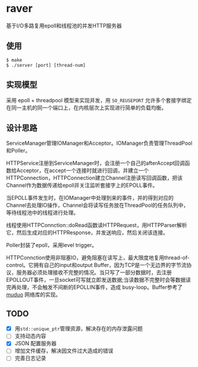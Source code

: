 # raver

基于I/O多路复用epoll和线程池的并发HTTP服务器

## 使用

```
$ make
$ ./server [port] [thread-num]
```

## 实现模型

采用 epoll + threadpool 模型来实现并发，用 `SO_REUSEPORT` 允许多个套接字绑定在同一主机的同一个端口上，在内核层次上实现进行简单的负载均衡。

## 设计思路

ServiceManager管理IOManager和Acceptor。IOManager负责管理ThreadPool和Poller。

HTTPService注册到ServiceManager时，会注册一个自己的afterAccept回调函数给Acceptor，在accept一个连接时就进行回调，并建立一个HTTPConnection，HTTPConnection建立Channel注册读写回调函数，把该Channel作为数据传递给epoll并关注监听套接字上的EPOLL事件。

当EPOLL事件发生时，在IOManager中处理到来的事件，并的得到对应的Channel去处理IO操作，Channel会将读写任务放在ThreadPool的任务队列中，等待线程池中的线程进行处理。

线程使用HTTPConnction::doRead函数读HTTPRequest，用HTTPParser解析它，然后生成对应的HTTPResponse，并发送响应，然后关闭该连接。

Poller封装了epoll，采用level trigger。

HTTPConnction使用非阻塞IO，避免阻塞在读写上，最大限度地复用thread-of-control。它拥有自己的input和output Buffer，因为TCP是一个无边界的字节流协议，服务器必须处理接收不完整的情况。当只写了一部分数据时，去注册EPOLLOUT事件，一旦socket可写就立即发送数据;当读数据不完整时会等数据读完再处理，不会触发不间断的EPOLLIN事件，造成 busy-loop。Buffer参考了[muduo](https://github.com/chenshuo/muduo) 网络库的实现。

## TODO

- [x] 用`std::unique_ptr`管理资源，解决存在的内存泄露问题
- [ ] 支持动态内容
- [x] JSON 配置服务器
- [ ] 增加文件缓存，解决因文件过大造成的错误
- [ ] 完善日志记录
